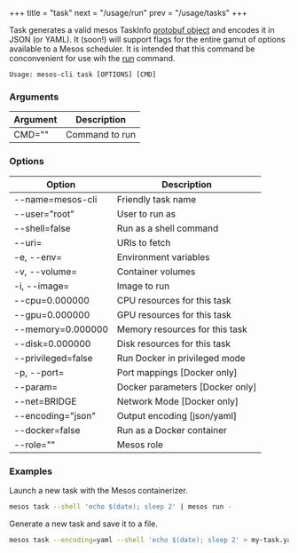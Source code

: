 +++
title = "task"
next = "/usage/run"
prev = "/usage/tasks"
+++

Task generates a valid mesos TaskInfo [protobuf object](https://github.com/apache/mesos/blob/master/include/mesos/v1/mesos.proto#L1551) and encodes it in JSON (or YAML). It (soon!) will support flags for the entire gamut of options available to a Mesos scheduler. It is intended that this command be conconvenient for use wih the [run](/mesos-cli/usage/run) command.

```
Usage: mesos-cli task [OPTIONS] [CMD]
```

### Arguments
Argument        |   Description
----------------|------------------------------------------------
CMD=""          |   Command to run

### Options

Option              | Description
--------------------|---------------------------------------
  --name=mesos-cli  |   Friendly task name
  --user="root"     |   User to run as
  --shell=false     |   Run as a shell command
  --uri=            |   URIs to fetch
  -e, --env=        |   Environment variables
  -v, --volume=     |   Container volumes
  -i, --image=      |   Image to run
  --cpu=0.000000    |   CPU resources for this task
  --gpu=0.000000    |   GPU resources for this task
  --memory=0.000000 |   Memory resources for this task
  --disk=0.000000   |   Disk resources for this task
  --privileged=false|   Run Docker in privileged mode
  -p, --port=       |   Port mappings [Docker only]
  --param=          |   Docker parameters [Docker only]
  --net=BRIDGE      |   Network Mode [Docker only]
  --encoding="json" |   Output encoding [json/yaml]
  --docker=false    |   Run as a Docker container
  --role=""         |   Mesos role



### Examples

Launch a new task with the Mesos containerizer.

```bash
mesos task --shell 'echo $(date); sleep 2' | mesos run -
```

Generate a new task and save it to a file.

```bash
mesos task --encoding=yaml --shell 'echo $(date); sleep 2' > my-task.yaml
```
